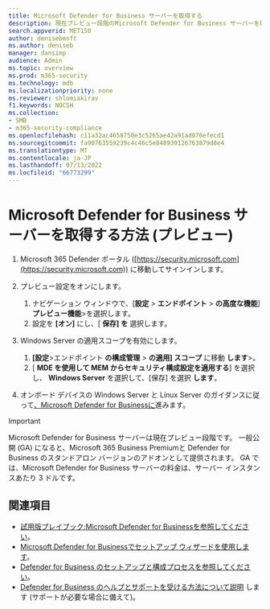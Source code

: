 ```yaml
---
title: Microsoft Defender for Business サーバーを取得する
description: 現在プレビュー段階のMicrosoft Defender for Business サーバーを取得する方法について説明します。
search.appverid: MET150
author: denisebmsft
ms.author: deniseb
manager: dansimp
audience: Admin
ms.topic: overview
ms.prod: m365-security
ms.technology: mdb
ms.localizationpriority: none
ms.reviewer: shlomiakirav
f1.keywords: NOCSH
ms.collection:
- SMB
- m365-security-compliance
ms.openlocfilehash: c11a32ac4658750e3c5265ae42a91ad076efecd1
ms.sourcegitcommit: fa90763559239c4c46c5e848939126763879d8e4
ms.translationtype: MT
ms.contentlocale: ja-JP
ms.lasthandoff: 07/13/2022
ms.locfileid: "66773299"
---
```

# <a name="how-to-get-microsoft-defender-for-business-servers-preview"></a>Microsoft Defender for Business サーバーを取得する方法 (プレビュー)

1. Microsoft 365 Defender ポータル ([https://security.microsoft.com](https://security.microsoft.com)) に移動してサインインします。 

2. プレビュー設定をオンにします。 

   1. ナビゲーション ウィンドウで、[**設定** \> **エンドポイント** \> **の高度な機能**] **プレビュー機能**\>を選択します。 
   2. 設定を **[オン]** にし、[ **保存] を** 選択します。

3. Windows Server の適用スコープを有効にします。 

   1. **[設定**\>エンドポイント **の構成管理** \> **の適用] スコープ** に移動 **します**\>。 
   2. [ **MDE を使用して MEM からセキュリティ構成設定を適用する**] を選択し、  **Windows Server** を選択して、[保存] を選択 **します**。

4. オンボード デバイスの Windows Server と Linux Server のガイダンスに従って[、Microsoft Defender for Businessに](mdb-onboard-devices.md)進みます。

> [!IMPORTANT]
> Microsoft Defender for Business サーバーは現在プレビュー段階です。 一般公開 (GA) になると、Microsoft 365 Business Premiumと Defender for Business のスタンドアロン バージョンのアドオンとして提供されます。 GA では、Microsoft Defender for Business サーバーの料金は、サーバー インスタンスあたり 3 ドルです。

## <a name="see-also"></a>関連項目

- [試用版プレイブック:Microsoft Defender for Businessを参照してください](trial-playbook-defender-business.md)。
- [Microsoft Defender for Businessでセットアップ ウィザードを使用します](mdb-use-wizard.md)。
- [Defender for Business のセットアップと構成プロセスを参照してください](mdb-setup-configuration.md)。
- [Defender for Business のヘルプとサポートを受ける方法について説明](mdb-get-help.md) します (サポートが必要な場合に備えて)。